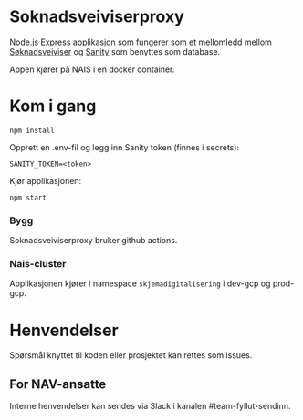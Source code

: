 # Soknadsveiviserproxy

Node.js Express applikasjon som fungerer som et mellomledd mellom [Søknadsveiviser](https://github.com/navikt/soknadsveiviser) og [Sanity](https://www.sanity.io/) som benyttes som database.

Appen kjører på NAIS i en docker container.

# Kom i gang

```
npm install
```

Opprett en .env-fil og legg inn Sanity token (finnes i secrets):
```
SANITY_TOKEN=<token>
```

Kjør applikasjonen:
```
npm start
```

### Bygg

Soknadsveiviserproxy bruker github actions.

### Nais-cluster
Applikasjonen kjører i namespace `skjemadigitalisering` i dev-gcp og prod-gcp.

# Henvendelser

Spørsmål knyttet til koden eller prosjektet kan rettes som issues.

## For NAV-ansatte

Interne henvendelser kan sendes via Slack i kanalen #team-fyllut-sendinn.
